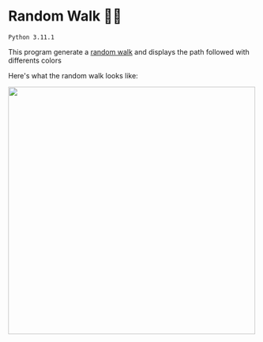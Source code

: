 # Random Walk 🚶‍♂️

`Python 3.11.1`

This program generate a [random walk](https://en.wikipedia.org/wiki/Random_walk) and displays the path followed with differents colors

Here's what the random walk looks like:

<img src="https://user-images.githubusercontent.com/89556233/228991148-4c55d810-23b0-47da-9b70-0cbd7fbe0574.gif" width="500" height="500">

